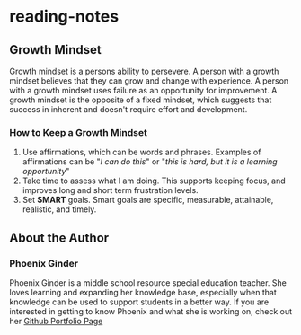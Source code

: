 # reading-notes
## Growth Mindset
Growth mindset is a persons ability to persevere. A person with a growth mindset believes that they can grow and change with experience. A person with a growth mindset uses failure as an opportunity for improvement. A growth mindset is the opposite of a fixed mindset, which suggests that success in inherent and doesn't require effort and development. 
### How to Keep a Growth Mindset
1. Use affirmations, which can be words and phrases. Examples of affirmations can be "*I can do this*" or "*this is hard, but it is a learning opportunity*"
2. Take time to assess what I am doing. This supports keeping focus, and improves long and short term frustration levels.
3. Set **SMART** goals. Smart goals are specific, measurable, attainable, realistic, and timely.
## About the Author
### Phoenix Ginder
Phoenix Ginder is a middle school resource special education teacher. She loves learning and expanding her knowledge base, especially when that knowledge can be used to support students in a better way. If you are interested in getting to know Phoenix and what she is working on, check out her [Github Portfolio Page]( https://github.com/PhoenixGinder)
